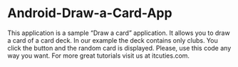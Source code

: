 Android-Draw-a-Card-App
=======================

This application is a sample “Draw a card” application. It allows you to draw a card of a card deck. In our example the deck contains only clubs. You click the button and the random card is displayed. Please, use this code any way you want. For more great tutorials visit us at itcuties.com.
